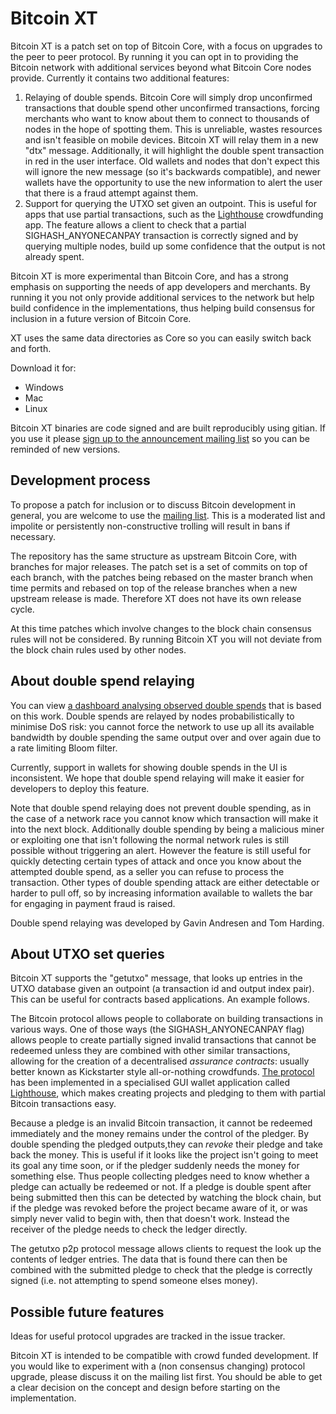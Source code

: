 Bitcoin XT
==========

Bitcoin XT is a patch set on top of Bitcoin Core, with a focus on upgrades to the peer to peer protocol. By running it you can opt in to providing the Bitcoin network with additional services beyond what Bitcoin Core nodes provide. Currently it contains two additional features:

1. Relaying of double spends. Bitcoin Core will simply drop unconfirmed transactions that double spend other unconfirmed transactions, forcing merchants who want to know about them to connect to thousands of nodes in the hope of spotting them. This is unreliable, wastes resources and isn't feasible on mobile devices. Bitcoin XT will relay them in a new "dtx" message. Additionally, it will highlight the double spent transaction in red in the user interface. Old wallets and nodes that don't expect this will ignore the new message (so it's backwards compatible), and newer wallets have the opportunity to use the new information to alert the user that there is a fraud attempt against them.
2. Support for querying the UTXO set given an outpoint. This is useful for apps that use partial transactions, such as the [Lighthouse](https://github.com/vinumeris/lighthouse) crowdfunding app. The feature allows a client to check that a partial SIGHASH_ANYONECANPAY transaction is correctly signed and by querying multiple nodes, build up some confidence that the output is not already spent.

Bitcoin XT is more experimental than Bitcoin Core, and has a strong emphasis on supporting the needs of app developers and merchants. By running it you not only provide additional services to the network but help build confidence in the implementations, thus helping build consensus for inclusion in a future version of Bitcoin Core.

XT uses the same data directories as Core so you can easily switch back and forth.

Download it for:

* Windows
* Mac
* Linux

Bitcoin XT binaries are code signed and are built reproducibly using gitian. If you use it please [sign up to the announcement mailing list](https://groups.google.com/forum/#!forum/bitcoin-xt-announce) so you can be reminded of new versions.

Development process
-------------------

To propose a patch for inclusion or to discuss Bitcoin development in general, you are welcome to use the [mailing list](https://groups.google.com/forum/#!forum/bitcoin-xt/). This is a moderated list and impolite or persistently non-constructive trolling will result in bans if necessary.

The repository has the same structure as upstream Bitcoin Core, with branches for major releases. The patch set is a set of commits on top of each branch, with the patches being rebased on the master branch when time permits and rebased on top of the release branches when a new upstream release is made. Therefore XT does not have its own release cycle.

At this time patches which involve changes to the block chain consensus rules will not be considered. By running Bitcoin XT you will not deviate from the block chain rules used by other nodes.

About double spend relaying
---------------------------

You can view [a dashboard analysing observed double spends](http://respends.thinlink.com/) that is based on this work. Double spends are relayed by nodes probabilistically to minimise DoS risk: you cannot force the network to use up all its available bandwidth by double spending the same output over and over again due to a rate limiting Bloom filter.

Currently, support in wallets for showing double spends in the UI is inconsistent. We hope that double spend relaying will make it easier for developers to deploy this feature. 

Note that double spend relaying does not prevent double spending, as in the case of a network race you cannot know which transaction will make it into the next block. Additionally double spending by being a malicious miner or exploiting one that isn't following the normal network rules is still possible without triggering an alert. However the feature is still useful for quickly detecting certain types of attack and once you know about the attempted double spend, as a seller you can refuse to process the transaction. Other types of double spending attack are either detectable or harder to pull off, so by increasing information available to wallets the bar for engaging in payment fraud is raised.

Double spend relaying was developed by Gavin Andresen and Tom Harding.

About UTXO set queries
----------------------

Bitcoin XT supports the "getutxo" message, that looks up entries in the UTXO database given an outpoint (a transaction id and output index pair). This can be useful for contracts based applications. An example follows.

The Bitcoin protocol allows people to collaborate on building transactions in various ways. One of those ways (the SIGHASH_ANYONECANPAY flag) allows people to create partially signed invalid transactions that cannot be redeemed unless they are combined with other similar transactions, allowing for the creation of a decentralised *assurance contracts*: usually better known as Kickstarter style all-or-nothing crowdfunds. [The protocol](https://en.bitcoin.it/wiki/Contracts#Example_3:_Assurance_contracts) has been implemented in a specialised GUI wallet application called [Lighthouse](https://www.vinumeris.com/lighthouse), which makes creating projects and pledging to them with partial Bitcoin transactions easy.

Because a pledge is an invalid Bitcoin transaction, it cannot be redeemed immediately and the money remains under the control of the pledger. By double spending the pledged outputs,they can *revoke* their pledge and take back the money. This is useful if it looks like the project isn't going to meet its goal any time soon, or if the pledger suddenly needs the money for something else. Thus people collecting pledges need to know whether a pledge can actually be redeemed or not. If a pledge is double spent after being submitted then this can be detected by watching the block chain, but if the pledge was revoked before the project became aware of it, or was simply never valid to begin with, then that doesn't work. Instead the receiver of the pledge needs to check the ledger directly.

The getutxo p2p protocol message allows clients to request the look up the contents of ledger entries. The data that is found there can then be combined with the submitted pledge to check that the pledge is correctly signed (i.e. not attempting to spend someone elses money).

Possible future features
------------------------

Ideas for useful protocol upgrades are tracked in the issue tracker.

Bitcoin XT is intended to be compatible with crowd funded development. If you would like to experiment with a (non consensus changing) protocol upgrade, please discuss it on the mailing list first. You should be able to get a clear decision on the concept and design before starting on the implementation.

